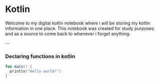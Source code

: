 # Kotlin

Welcome to my digital kotlin notebook where i will be storing my kotlin information in one place.
This notebook was created for study purposes and as a source to come back to whenever i forget anything.

--

### Declaring functions in kotlin  
```kotlin
fun main() {
  println("Hello world!")
}
```
